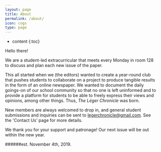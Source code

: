 ```yaml
---
layout: page
title: About
permalink: /about/
icon: cogs
type: page
---
```


* content
{:toc}

Hello there!


We are a student-led extracurricular that meets every Monday in room 128 to discuss and plan each new issue of the paper.

This all started when we (the editors) wanted to create a year-round club that pushes students to collaborate on a project to produce tangible results in the form of an online newspaper. We wanted to document the daily goings-on of our school community so that no one is left uninformed and to provide a platform for students to be able to freely express their views and opinions, among other things. Thus, *The Léger Chronicle* was born. 

New members are always welcomed to drop in, and general student submissions and inquiries can be sent to legerchronicle@gmail.com. See the 'Contact Us' page for more details.

We thank you for your support and patronage! Our next issue will be out within the new year. 


######est. November 4th, 2019.
